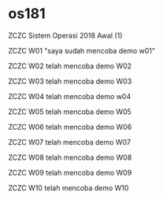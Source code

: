 # os181
ZCZC Sistem Operasi 2018 Awal (1) 


ZCZC W01 "saya sudah mencoba demo w01"


ZCZC W02 telah mencoba demo W02


ZCZC W03 telah mencoba demo W03


ZCZC W04 telah mencoba demo w04


ZCZC W05 telah mencoba demo W05


ZCZC W06 telah mencoba demo W06


ZCZC W07 telah mencoba demo W07


ZCZC W08 telah mencoba demo W08


ZCZC W09 telah mencoba demo W09


ZCZC W10 telah mencoba demo W10
